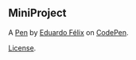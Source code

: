 MiniProject
-----------


A [Pen](https://codepen.io/eduardofelixneto/pen/ExwRpqy) by [Eduardo Félix](https://codepen.io/eduardofelixneto) on [CodePen](https://codepen.io).

[License](https://codepen.io/license/pen/ExwRpqy).